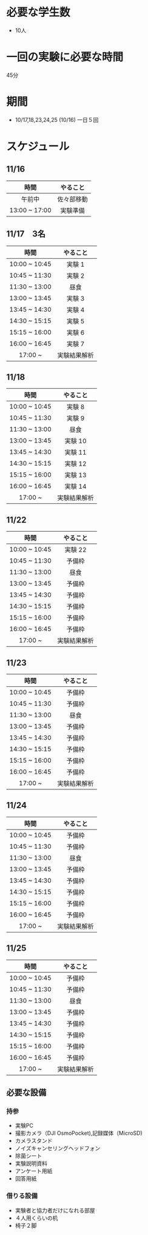 # 必要な学生数
- 10人
# 一回の実験に必要な時間
45分
# 期間
- 10/17,18,23,24,25 (10/16) 一日５回

# スケジュール
## 11/16
| 時間　| やること |
| :--: | :--: |
|午前中| 佐々部移動 |
|13:00 ~ 17:00 | 実験準備 |

## 11/17　3名
| 時間　| やること |
| :--: | :--: |
|10:00 ~ 10:45 | 実験 1 |
|10:45 ~ 11:30 | 実験 2 |
|11:30 ~ 13:00 | 昼食 | 
|13:00 ~ 13:45 | 実験 3 | 
|13:45 ~ 14:30 | 実験 4 |
|14:30 ~ 15:15 | 実験 5 |
|15:15 ~ 16:00 | 実験 6 |
|16:00 ~ 16:45 | 実験 7　|
|17:00 ~  | 実験結果解析 |


## 11/18
| 時間　| やること |
| :--: | :--: |
|10:00 ~ 10:45 | 実験 8 |
|10:45 ~ 11:30 | 実験 9 |
|11:30 ~ 13:00 | 昼食 | 
|13:00 ~ 13:45 | 実験 10 | 
|13:45 ~ 14:30 | 実験 11 |
|14:30 ~ 15:15 | 実験 12 |
|15:15 ~ 16:00 | 実験 13 |
|16:00 ~ 16:45 | 実験 14　|
|17:00 ~  | 実験結果解析 |


## 11/22
| 時間　| やること |
| :--: | :--: |
|10:00 ~ 10:45 | 実験 22 |
|10:45 ~ 11:30 | 予備枠 |
|11:30 ~ 13:00 | 昼食 | 
|13:00 ~ 13:45 | 予備枠 | 
|13:45 ~ 14:30 | 予備枠 |
|14:30 ~ 15:15 | 予備枠 |
|15:15 ~ 16:00 | 予備枠 |
|16:00 ~ 16:45 | 予備枠　|
|17:00 ~  | 実験結果解析 |

## 11/23
| 時間　| やること |
| :--: | :--: |
|10:00 ~ 10:45 | 予備枠 |
|10:45 ~ 11:30 | 予備枠 |
|11:30 ~ 13:00 | 昼食 | 
|13:00 ~ 13:45 | 予備枠 | 
|13:45 ~ 14:30 | 予備枠 |
|14:30 ~ 15:15 | 予備枠 |
|15:15 ~ 16:00 | 予備枠 |
|16:00 ~ 16:45 | 予備枠　|
|17:00 ~  | 実験結果解析 |

## 11/24
| 時間　| やること |
| :--: | :--: |
|10:00 ~ 10:45 | 予備枠 |
|10:45 ~ 11:30 | 予備枠 |
|11:30 ~ 13:00 | 昼食 | 
|13:00 ~ 13:45 | 予備枠 | 
|13:45 ~ 14:30 | 予備枠 |
|14:30 ~ 15:15 | 予備枠 |
|15:15 ~ 16:00 | 予備枠 |
|16:00 ~ 16:45 | 予備枠　|
|17:00 ~  | 実験結果解析 |

## 11/25
| 時間　| やること |
| :--: | :--: |
|10:00 ~ 10:45 | 予備枠 |
|10:45 ~ 11:30 | 予備枠 |
|11:30 ~ 13:00 | 昼食 | 
|13:00 ~ 13:45 | 予備枠 | 
|13:45 ~ 14:30 | 予備枠 |
|14:30 ~ 15:15 | 予備枠 |
|15:15 ~ 16:00 | 予備枠 |
|16:00 ~ 16:45 | 予備枠　|
|17:00 ~  | 実験結果解析 |

## 必要な設備
### 持参
- 実験PC 
- 撮影カメラ（DJI OsmoPocket),記録媒体（MicroSD) 
- カメラスタンド
- ノイズキャンセリングヘッドフォン
- 除菌シート
- 実験説明資料
- アンケート用紙
- 回答用紙
### 借りる設備
- 実験者と協力者だけになれる部屋
- ４人用くらいの机
- 椅子２脚
